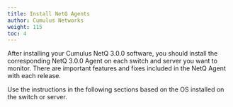 ```yaml
---
title: Install NetQ Agents
author: Cumulus Networks
weight: 115
toc: 4
---
```

After installing your Cumulus NetQ 3.0.0 software, you should install the corresponding NetQ 3.0.0 Agent on each switch and server you want to monitor. There are important features and fixes included in the NetQ Agent with each release.

Use the instructions in the following sections based on the OS installed on the switch or server.
